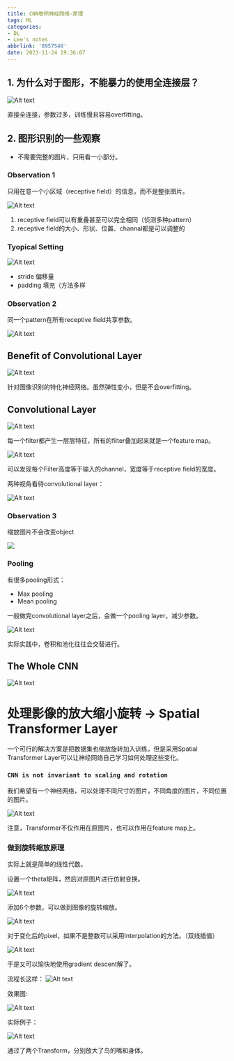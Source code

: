```yaml
---
title: CNN卷积神经网络-原理
tags: ML
categories: 
- DL
- Lee's notes
abbrlink: '8957548'
date: 2023-11-24 19:36:07
---
```

## 1. 为什么对于图形，不能暴力的使用全连接层？

![Alt text](CNN卷积神经网络-原理/image.png)

直接全连接，参数过多，训练慢且容易overfitting。

## 2. 图形识别的一些观察

- 不需要完整的图片，只用看一小部分。
  
### Observation 1

只用在意一个小区域（receptive field）的信息，而不是整张图片。

![Alt text](CNN卷积神经网络-原理/image-1.png)

1. receptive field可以有重叠甚至可以完全相同（侦测多种pattern）
2. receptive field的大小、形状、位置、channal都是可以调整的

### Tyopical Setting

![Alt text](CNN卷积神经网络-原理/image-2.png)

- stride 偏移量
- padding 填充（方法多样

### Observation 2

同一个pattern在所有receptive field共享参数。 

![Alt text](CNN卷积神经网络-原理/image-3.png)


## Benefit of Convolutional Layer

![Alt text](CNN卷积神经网络-原理/image-5.png)

针对图像识别的特化神经网络。虽然弹性变小，但是不会overfitting。

##  Convolutional Layer

![Alt text](CNN卷积神经网络-原理/image-6.png)

每一个filter都产生一层层特征，所有的filter叠加起来就是一个feature map。

 ![Alt text](CNN卷积神经网络-原理/image-7.png)

 可以发现每个Filter高度等于输入的channel，宽度等于receptive field的宽度。 

两种视角看待convolutional layer：

![Alt text](CNN卷积神经网络-原理/image-8.png)

### Observation 3

缩放图片不会改变object

![](CNN卷积神经网络-原理/image-9.png)

### Pooling 

有很多pooling形式：

- Max pooling
- Mean pooling
  
一般做完convolutional layer之后，会做一个pooling layer，减少参数。

![Alt text](CNN卷积神经网络-原理/image-10.png)

实际实践中，卷积和池化往往会交替进行。

## The Whole CNN

![Alt text](CNN卷积神经网络-原理/image-11.png)



# 处理影像的放大缩小旋转 -> Spatial Transformer Layer

一个可行的解决方案是把数据集也缩放旋转加入训练，但是采用Spatial Transformer Layer可以让神经网络自己学习如何处理这些变化。

### `CNN is not invariant to scaling and rotation`

我们希望有一个神经网络，可以处理不同尺寸的图片，不同角度的图片，不同位置的图片。

![Alt text](CNN卷积神经网络-原理/image-12.png)


注意，Transformer不仅作用在原图片，也可以作用在feature map上。

### 做到旋转缩放原理

实际上就是简单的线性代数。

设置一个theta矩阵，然后对原图片进行仿射变换。

![Alt text](CNN卷积神经网络-原理/image-13.png)

添加6个参数，可以做到图像的旋转缩放。

![Alt text](CNN卷积神经网络-原理/image-14.png)

对于变化后的pixel，如果不是整数可以采用Interpolation的方法。（双线插值）

![Alt text](CNN卷积神经网络-原理/image-15.png)

于是又可以愉快地使用gradient descent解了。  

流程长这样：
![Alt text](CNN卷积神经网络-原理/image-16.png)

效果图:

![Alt text](CNN卷积神经网络-原理/image-17.png)

实际例子：

![Alt text](CNN卷积神经网络-原理/image-18.png)

通过了两个Transform，分别放大了鸟的嘴和身体。